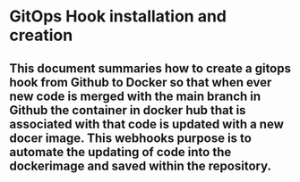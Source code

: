 # GitOps Hook installation and creation

## This document summaries how to create a gitops hook from Github to Docker so that when ever new code is merged with the main branch in Github the container in docker hub that is associated with that code is updated with a new docer image. This webhooks purpose is to automate the updating of code into the dockerimage and saved within the repository.
